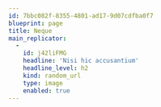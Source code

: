 ```yaml
---
id: 7bbc082f-8355-4801-ad17-9d07cdfba0f7
blueprint: page
title: Neque
main_replicator:
  -
    id: j42liFMG
    headline: 'Nisi hic accusantium'
    headline_level: h2
    kind: random_url
    type: image
    enabled: true
---
```

